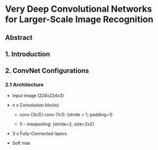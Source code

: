 # Very Deep Convolutional Networks for Larger-Scale Image Recognition

## Abstract

## 1. Introduction

## 2. ConvNet Configurations 

### 2.1 Architecture

+ Input image (224x224x3)

+ *n* x Convolution blocks:

    - conv (3x3)/ conv (1x1): {stride = 1; padding=1} 

    - 5 - maxpooling: {stride=2, size=2x2}

+ 3 x Fully-Connected layers

+ Soft max


